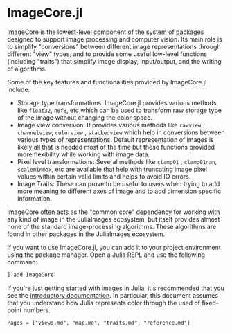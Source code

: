 # ImageCore.jl

ImageCore is the lowest-level component of the system of packages
designed to support image processing and computer vision. Its main
role is to simplify "conversions" between different image
representations through different "view" types, and to provide some
useful low-level functions (including "traits") that simplify image
display, input/output, and the writing of algorithms.

Some of the key features and functionalities provided by ImageCore.jl include:

- Storage type transformations: ImageCore.jl provides various methods like `float32`, `n0f8`, etc which can be used to transform raw storage type of the image without changing the color space. 
- Image view conversion: It provides various methods like `rawview`, `channelview`, `colorview` , `stackedview` which help in conversions between various types of representations. Default representation of images is likely all that is needed most of the time but these functions provided more flexibility while working with image data.
- Pixel level transformations: Several methods like `clamp01` , `clamp01nan`, `scaleminmax`, etc are available that help with truncating image pixel values within certain valid limits and helps to avoid IO errors.
- Image Traits: These can prove to be useful to users when trying to add more meaning to different axes of image and to add dimension specific information.


ImageCore often acts as the "common core" dependency for working with any kind of image in the JuliaImages ecosystem, but itself provides almost none of the standard image-processing algorithms. These algorithms are found in other packages in the JuliaImages ecosystem.

If you want to use ImageCore.jl, you can add it to your project environment using the package manager. Open a Julia REPL and use the following command:

```jl
] add ImageCore
```


If you're just getting started with images in Julia, it's recommended
that you see the
[introductory documentation](http://juliaimages.github.io/latest/). In
particular, this document assumes that you understand how Julia
represents color through the used of fixed-point numbers.

```@contents
Pages = ["views.md", "map.md", "traits.md", "reference.md"]
```
